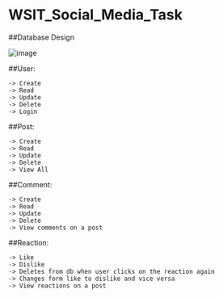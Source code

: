 # WSIT_Social_Media_Task

##Database Design

![image](https://user-images.githubusercontent.com/65022657/191000109-8e9e2010-9419-41a8-928f-0f738040a337.png)

##User: 
    
    -> Create
    -> Read
    -> Update
    -> Delete
    -> Login

##Post:

    -> Create
    -> Read
    -> Update
    -> Delete
    -> View All

##Comment: 
    
    -> Create
    -> Read
    -> Update
    -> Delete
    -> View comments on a post

##Reaction:

    -> Like
    -> Dislike
    -> Deletes from db when user clicks on the reaction again
    -> Changes form like to dislike and vice versa
    -> View reactions on a post
